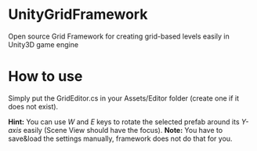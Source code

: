 # UnityGridFramework
Open source Grid Framework for creating grid-based levels easily in Unity3D game engine

# How to use
Simply put the GridEditor.cs in your Assets/Editor folder (create one if it does not exist).

**Hint:** You can use *W* and *E* keys to rotate the selected prefab around its *Y-axis* easily (Scene View should have the focus).
**Note:** You have to save&load the settings manually, framework does not do that for you.
